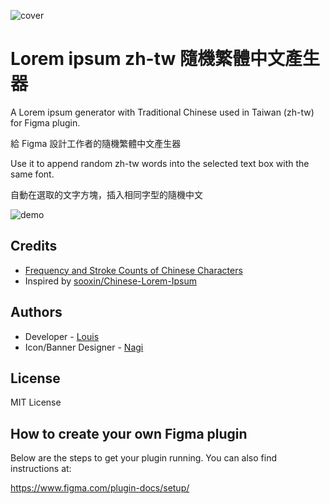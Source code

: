 ![cover](https://i.imgur.com/U4K3iOo.png)

# Lorem ipsum zh-tw 隨機繁體中文產生器

A Lorem ipsum generator with Traditional Chinese used in Taiwan (zh-tw) for Figma plugin.

給 Figma 設計工作者的隨機繁體中文產生器

Use it to append random zh-tw words into the selected text box with the same font.

自動在選取的文字方塊，插入相同字型的隨機中文

![demo](https://imgur.com/3bsF8kL.gif)

## Credits

- [Frequency and Stroke Counts of Chinese Characters](http://technology.chtsai.org/charfreq/)
- Inspired by [sooxin/Chinese-Lorem-Ipsum](https://github.com/sooxin/Chinese-Lorem-Ipsum)

## Authors

- Developer - [Louis](https://github.com/louis222220)
- Icon/Banner Designer - [Nagi]()

## License

MIT License

## How to create your own Figma plugin

Below are the steps to get your plugin running. You can also find instructions at:

  https://www.figma.com/plugin-docs/setup/
